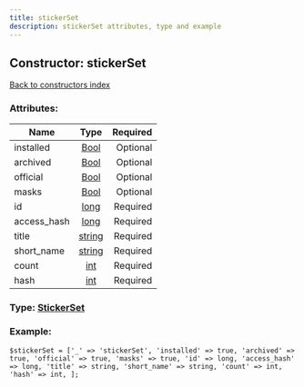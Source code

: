 ```yaml
---
title: stickerSet
description: stickerSet attributes, type and example
---
```

## Constructor: stickerSet  
[Back to constructors index](index.md)



### Attributes:

| Name     |    Type       | Required |
|----------|:-------------:|---------:|
|installed|[Bool](../types/Bool.md) | Optional|
|archived|[Bool](../types/Bool.md) | Optional|
|official|[Bool](../types/Bool.md) | Optional|
|masks|[Bool](../types/Bool.md) | Optional|
|id|[long](../types/long.md) | Required|
|access\_hash|[long](../types/long.md) | Required|
|title|[string](../types/string.md) | Required|
|short\_name|[string](../types/string.md) | Required|
|count|[int](../types/int.md) | Required|
|hash|[int](../types/int.md) | Required|



### Type: [StickerSet](../types/StickerSet.md)


### Example:

```
$stickerSet = ['_' => 'stickerSet', 'installed' => true, 'archived' => true, 'official' => true, 'masks' => true, 'id' => long, 'access_hash' => long, 'title' => string, 'short_name' => string, 'count' => int, 'hash' => int, ];
```  

